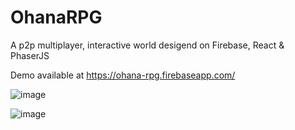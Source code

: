 ﻿# OhanaRPG

A p2p multiplayer, interactive world desigend on Firebase, React & PhaserJS

Demo available at https://ohana-rpg.firebaseapp.com/

![image](https://github.com/JasonHoku/OhanaRPG/assets/6715569/ad5e91bb-202e-4da1-91fe-e648c3ce7921)


![image](https://github.com/JasonHoku/OhanaRPG/assets/6715569/041e7c1e-820b-4688-8488-b7c164bc2d35)
